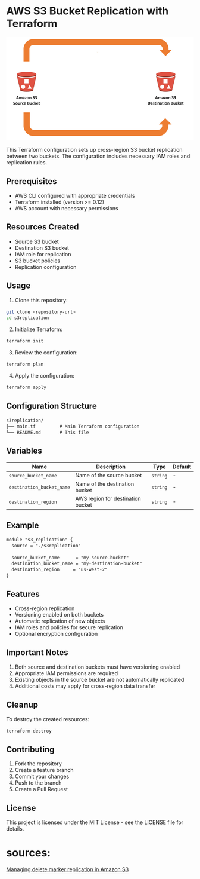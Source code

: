 
# AWS S3 Bucket Replication with Terraform

![ima](./diagrama.png)

This Terraform configuration sets up cross-region S3 bucket replication between two buckets. The configuration includes necessary IAM roles and replication rules.

## Prerequisites

- AWS CLI configured with appropriate credentials
- Terraform installed (version >= 0.12)
- AWS account with necessary permissions

## Resources Created

- Source S3 bucket
- Destination S3 bucket
- IAM role for replication
- S3 bucket policies
- Replication configuration

## Usage

1. Clone this repository:
```bash
git clone <repository-url>
cd s3replication
```

2. Initialize Terraform:
```bash
terraform init
```

3. Review the configuration:
```bash
terraform plan
```

4. Apply the configuration:
```bash
terraform apply
```

## Configuration Structure

```
s3replication/
├── main.tf         # Main Terraform configuration
└── README.md       # This file
```

## Variables

| Name | Description | Type | Default |
|------|-------------|------|---------|
| `source_bucket_name` | Name of the source bucket | `string` | - |
| `destination_bucket_name` | Name of the destination bucket | `string` | - |
| `destination_region` | AWS region for destination bucket | `string` | - |

## Example

```hcl
module "s3_replication" {
  source = "./s3replication"

  source_bucket_name      = "my-source-bucket"
  destination_bucket_name = "my-destination-bucket"
  destination_region     = "us-west-2"
}
```

## Features

- Cross-region replication
- Versioning enabled on both buckets
- Automatic replication of new objects
- IAM roles and policies for secure replication
- Optional encryption configuration

## Important Notes

1. Both source and destination buckets must have versioning enabled
2. Appropriate IAM permissions are required
3. Existing objects in the source bucket are not automatically replicated
4. Additional costs may apply for cross-region data transfer

## Cleanup

To destroy the created resources:

```bash
terraform destroy
```

## Contributing

1. Fork the repository
2. Create a feature branch
3. Commit your changes
4. Push to the branch
5. Create a Pull Request

## License

This project is licensed under the MIT License - see the LICENSE file for details.



# sources:

[Managing delete marker replication in Amazon S3](https://aws.amazon.com/blogs/storage/managing-delete-marker-replication-in-amazon-s3/)